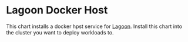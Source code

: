 # Lagoon Docker Host

This chart installs a docker hpst service for [Lagoon](https://github.com/amazeeio/lagoon/).
Install this chart into the cluster you want to deploy workloads to.
